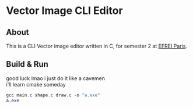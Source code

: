 # Vector Image CLI Editor
## About
This is a CLI Vector image editor written in C, for semester 2 at [EFREI Paris](https://eng.efrei.fr/).

## Build & Run
good luck lmao i just do it like a cavemen\
i'll learn cmake someday
```powershell
gcc main.c shape.c draw.c -o "a.exe"
a.exe
```
